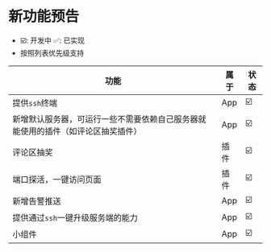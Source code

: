 # 新功能预告

- ☑️: 开发中  ✅: 已实现
- 按照列表优先级支持


| 功能                                       | 属于  |状态|
|------------------------------------------|-----|--|
| 提供`ssh`终端                                | App |☑️|
| 新增默认服务器，可运行一些不需要依赖自己服务器就能使用的插件（如评论区抽奖插件） | App |☑️|
| 评论区抽奖                                    | 插件  |☑️|
| 端口探活，一键访问页面                              | 插件 |☑️|
| 新增告警推送                                   | App |☑️|
| 提供通过`ssh`一键升级服务端的能力                      | App |☑️|
| 小组件                                      | App |☑️|







